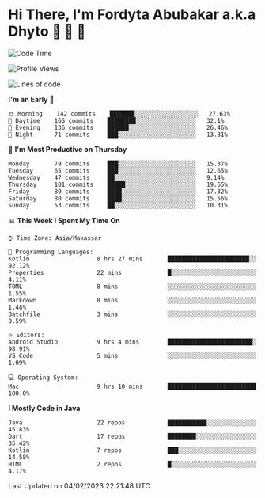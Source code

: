 # Hi There, I'm Fordyta Abubakar a.k.a Dhyto 👋 👋 👋 

<!--
**DhytoDev/dhytodev** is a ✨ _special_ ✨ repository because its `README.md` (this file) appears on your GitHub profile.

Here are some ideas to get you started:

- 🔭 I’m currently working on ...
- 🌱 I’m currently learning ...
- 👯 I’m looking to collaborate on ...
- 🤔 I’m looking for help with ...
- 💬 Ask me about ...
- 📫 How to reach me: ...
- 😄 Pronouns: ...
- ⚡ Fun fact: ...
-->

<!--START_SECTION:waka-->
![Code Time](http://img.shields.io/badge/Code%20Time-1%2C899%20hrs%2038%20mins-blue)

![Profile Views](http://img.shields.io/badge/Profile%20Views-1-blue)

![Lines of code](https://img.shields.io/badge/From%20Hello%20World%20I%27ve%20Written-135%20Thousand%20lines%20of%20code-blue)

**I'm an Early 🐤** 

```text
🌞 Morning    142 commits    ███████░░░░░░░░░░░░░░░░░░   27.63% 
🌆 Daytime    165 commits    ████████░░░░░░░░░░░░░░░░░   32.1% 
🌃 Evening    136 commits    ██████░░░░░░░░░░░░░░░░░░░   26.46% 
🌙 Night      71 commits     ███░░░░░░░░░░░░░░░░░░░░░░   13.81%

```
📅 **I'm Most Productive on Thursday** 

```text
Monday       79 commits     ███░░░░░░░░░░░░░░░░░░░░░░   15.37% 
Tuesday      65 commits     ███░░░░░░░░░░░░░░░░░░░░░░   12.65% 
Wednesday    47 commits     ██░░░░░░░░░░░░░░░░░░░░░░░   9.14% 
Thursday     101 commits    █████░░░░░░░░░░░░░░░░░░░░   19.65% 
Friday       89 commits     ████░░░░░░░░░░░░░░░░░░░░░   17.32% 
Saturday     80 commits     ████░░░░░░░░░░░░░░░░░░░░░   15.56% 
Sunday       53 commits     ██░░░░░░░░░░░░░░░░░░░░░░░   10.31%

```


📊 **This Week I Spent My Time On** 

```text
⌚︎ Time Zone: Asia/Makassar

💬 Programming Languages: 
Kotlin                   8 hrs 27 mins       ███████████████████████░░   92.12% 
Properties               22 mins             █░░░░░░░░░░░░░░░░░░░░░░░░   4.11% 
TOML                     8 mins              ░░░░░░░░░░░░░░░░░░░░░░░░░   1.55% 
Markdown                 8 mins              ░░░░░░░░░░░░░░░░░░░░░░░░░   1.48% 
Batchfile                3 mins              ░░░░░░░░░░░░░░░░░░░░░░░░░   0.59%

🔥 Editors: 
Android Studio           9 hrs 4 mins        ████████████████████████░   98.91% 
VS Code                  5 mins              ░░░░░░░░░░░░░░░░░░░░░░░░░   1.09%

💻 Operating System: 
Mac                      9 hrs 10 mins       █████████████████████████   100.0%

```

**I Mostly Code in Java** 

```text
Java                     22 repos            ███████████░░░░░░░░░░░░░░   45.83% 
Dart                     17 repos            ████████░░░░░░░░░░░░░░░░░   35.42% 
Kotlin                   7 repos             ███░░░░░░░░░░░░░░░░░░░░░░   14.58% 
HTML                     2 repos             █░░░░░░░░░░░░░░░░░░░░░░░░   4.17%

```



 Last Updated on 04/02/2023 22:21:48 UTC
<!--END_SECTION:waka-->

